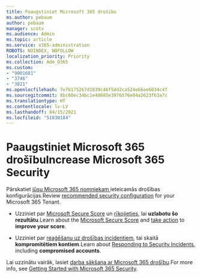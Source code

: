```yaml
---
title: Paaugstiniet Microsoft 365 drošību
ms.author: pebaum
author: pebaum
manager: scotv
ms.audience: Admin
ms.topic: article
ms.service: o365-administration
ROBOTS: NOINDEX, NOFOLLOW
localization_priority: Priority
ms.collection: Adm_O365
ms.custom:
- "9001681"
- "3746"
- "3821"
ms.openlocfilehash: 7e7b175267d1839c46f5dd2ca524e66ae6034c4f
ms.sourcegitcommit: 8bc60ec34bc1e40685e3976576e04a2623f63a7c
ms.translationtype: HT
ms.contentlocale: lv-LV
ms.lasthandoff: 04/15/2021
ms.locfileid: "51830184"
---
```

# <a name="increase-microsoft-365-security"></a><span data-ttu-id="3053c-102">Paaugstiniet Microsoft 365 drošību</span><span class="sxs-lookup"><span data-stu-id="3053c-102">Increase Microsoft 365 Security</span></span>

<span data-ttu-id="3053c-103">Pārskatiet [jūsu Microsoft 365 nomniekam ](https://docs.microsoft.com/microsoft-365/security/office-365-security/tenant-wide-setup-for-increased-security?view=o365-worldwide) ieteicamās drošības konfigurācijas.</span><span class="sxs-lookup"><span data-stu-id="3053c-103">Review [recommended security configuration](https://docs.microsoft.com/microsoft-365/security/office-365-security/tenant-wide-setup-for-increased-security?view=o365-worldwide) for your Microsoft 365 Tenant.</span></span>

- <span data-ttu-id="3053c-104">Uzziniet par [Microsoft Secure Score](https://docs.microsoft.com/microsoft-365/security/mtp/microsoft-secure-score?view=o365-worldwide) un [rīkojieties](https://docs.microsoft.com/microsoft-365/security/mtp/microsoft-secure-score?view=o365-worldwide#take-action-to-improve-your-score), lai **uzlabotu šo rezultātu**.</span><span class="sxs-lookup"><span data-stu-id="3053c-104">Learn about the [Microsoft Secure Score](https://docs.microsoft.com/microsoft-365/security/mtp/microsoft-secure-score?view=o365-worldwide) and [take action](https://docs.microsoft.com/microsoft-365/security/mtp/microsoft-secure-score?view=o365-worldwide#take-action-to-improve-your-score) to **improve your score**.</span></span>

- <span data-ttu-id="3053c-105">Uzziniet par [reaģēšanu uz drošības incidentiem](https://docs.microsoft.com/microsoft-365/security/office-365-security/office365-security-incident-response-overview?view=o365-worldwide), tai skaitā **kompromitētiem kontiem**.</span><span class="sxs-lookup"><span data-stu-id="3053c-105">Learn about [Responding to Security Incidents](https://docs.microsoft.com/microsoft-365/security/office-365-security/office365-security-incident-response-overview?view=o365-worldwide), including **compromised accounts**.</span></span>

<span data-ttu-id="3053c-106">Lai uzzinātu vairāk, lasiet [darba sākšana ar Microsoft 365 drošību](https://docs.microsoft.com/microsoft-365/security/office-365-security/security-roadmap?view=o365-worldwide).</span><span class="sxs-lookup"><span data-stu-id="3053c-106">For more info, see [Getting Started with Microsoft 365 Security](https://docs.microsoft.com/microsoft-365/security/office-365-security/security-roadmap?view=o365-worldwide).</span></span> 
